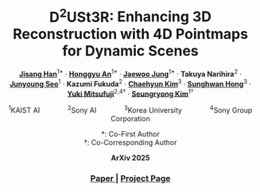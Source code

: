<div align="center">
  <h1>
    <span class="colorful_text">D<sup>2</sup>USt3R</span>: Enhancing 3D Reconstruction with 4D Pointmaps for Dynamic Scenes
  </h1>
  
  [**Jisang Han**](https://onground-korea.github.io)<sup>1\*</sup> · [**Honggyu An**](https://hg010303.github.io/)<sup>1\*</sup> · [**Jaewoo Jung**](https://crepejung00.github.io/)<sup>1\*</sup> · **Takuya Narihira**<sup>2</sup> · [**Junyoung Seo**](https://j0seo.github.io/)<sup>1</sup> · **Kazumi Fukuda**<sup>2</sup> · [**Chaehyun Kim**](https://kchyun.github.io/)<sup>3</sup> · [**Sunghwan Hong**](https://sunghwanhong.github.io/)<sup>3</sup> · [**Yuki Mitsufuji**](https://www.yukimitsufuji.com/)<sup>2,4&dagger;</sup> · [**Seungryong Kim**](https://cvlab.kaist.ac.kr/members/faculty)<sup>1&dagger;</sup>

<sup>1</sup>KAIST AI&emsp;&emsp;&emsp;&emsp;<sup>2</sup>Sony AI&emsp;&emsp;&emsp;&emsp;<sup>3</sup>Korea University&emsp;&emsp;&emsp;&emsp;<sup>4</sup>Sony Group Corporation

*: Co-First Author <br>
&dagger;: Co-Corresponding Author

**ArXiv 2025**
<h3 align="center"><a href="https://arxiv.org/abs/2412.03895">Paper </a> | <a href="https://cvlab-kaist.github.io/NoiseRefine">Project Page </a> </h3>


<!-- <p float='center'><img src="assets/1_teaser.png" width="80%" /></p> -->

</div>

